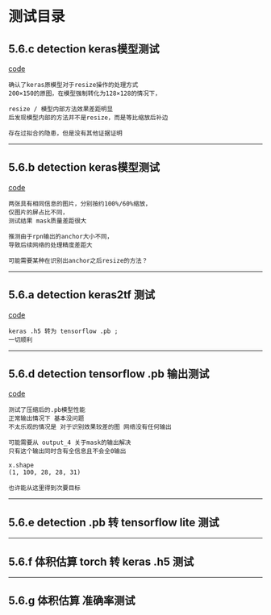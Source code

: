 
# 测试目录

## 5.6.c detection keras模型测试
[code](../demo/test_detection_keras_resized.py)
    
    确认了keras原模型对于resize操作的处理方式
    200×150的原图，在模型强制转化为128×128的情况下，

    resize / 模型内部方法效果差距明显
    后发现模型内部的方法并不是resize，而是等比缩放后补边
    
    存在过拟合的隐患，但是没有其他证据证明

---
## 5.6.b detection keras模型测试
[code](../demo/resized_comp.py)

    两张具有相同信息的图片，分别按约100%/60%缩放，
    仅图片的屏占比不同，
    测试结果 mask质量差距很大
    
    推测由于rpn输出的anchor大小不同，
    导致后续网络的处理精度差距大

    可能需要某种在识别出anchor之后resize的方法？

---
## 5.6.a detection keras2tf 测试
[code](../demo/convert_keras_to_tf.py)

    keras .h5 转为 tensorflow .pb ;
    一切顺利

---
## 5.6.d detection tensorflow .pb 输出测试
[code](../demo/test_pb_model.py)

    测试了压缩后的.pb模型性能
    正常输出情况下 基本没问题
    不太乐观的情况是 对于识别效果较差的图 网络没有任何输出
    
    可能需要从 output_4 关于mask的输出解决
    只有这个输出同时含有全信息且不会全0输出

    x.shape
    (1, 100, 28, 28, 31)

    也许能从这里得到次要目标

---
## 5.6.e detection .pb 转 tensorflow lite 测试

---
## 5.6.f 体积估算 torch 转 keras .h5 测试

---
## 5.6.g 体积估算 准确率测试